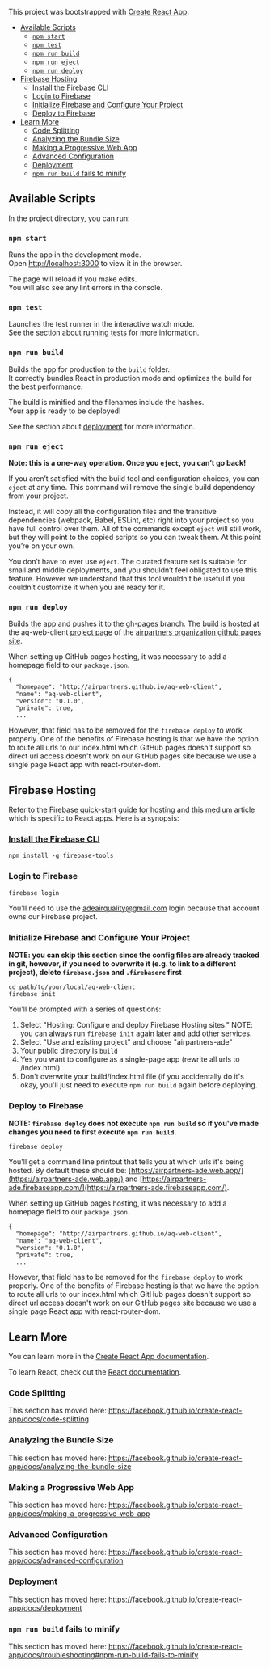 This project was bootstrapped with [Create React App](https://github.com/facebook/create-react-app).

- [Available Scripts](#available-scripts)
  - [`npm start`](#npm-start)
  - [`npm test`](#npm-test)
  - [`npm run build`](#npm-run-build)
  - [`npm run eject`](#npm-run-eject)
  - [`npm run deploy`](#npm-run-deploy)
- [Firebase Hosting](#firebase-hosting)
  - [Install the Firebase CLI](#install-the-firebase-cli)
  - [Login to Firebase](#login-to-firebase)
  - [Initialize Firebase and Configure Your Project](#initialize-firebase-and-configure-your-project)
  - [Deploy to Firebase](#deploy-to-firebase)
- [Learn More](#learn-more)
  - [Code Splitting](#code-splitting)
  - [Analyzing the Bundle Size](#analyzing-the-bundle-size)
  - [Making a Progressive Web App](#making-a-progressive-web-app)
  - [Advanced Configuration](#advanced-configuration)
  - [Deployment](#deployment)
  - [`npm run build` fails to minify](#npm-run-build-fails-to-minify)

## Available Scripts

In the project directory, you can run:

### `npm start`

Runs the app in the development mode.<br />
Open [http://localhost:3000](http://localhost:3000) to view it in the browser.

The page will reload if you make edits.<br />
You will also see any lint errors in the console.

### `npm test`

Launches the test runner in the interactive watch mode.<br />
See the section about [running tests](https://facebook.github.io/create-react-app/docs/running-tests) for more information.

### `npm run build`

Builds the app for production to the `build` folder.<br />
It correctly bundles React in production mode and optimizes the build for the best performance.

The build is minified and the filenames include the hashes.<br />
Your app is ready to be deployed!

See the section about [deployment](https://facebook.github.io/create-react-app/docs/deployment) for more information.

### `npm run eject`

**Note: this is a one-way operation. Once you `eject`, you can’t go back!**

If you aren’t satisfied with the build tool and configuration choices, you can `eject` at any time. This command will remove the single build dependency from your project.

Instead, it will copy all the configuration files and the transitive dependencies (webpack, Babel, ESLint, etc) right into your project so you have full control over them. All of the commands except `eject` will still work, but they will point to the copied scripts so you can tweak them. At this point you’re on your own.

You don’t have to ever use `eject`. The curated feature set is suitable for small and middle deployments, and you shouldn’t feel obligated to use this feature. However we understand that this tool wouldn’t be useful if you couldn’t customize it when you are ready for it.

### `npm run deploy`

Builds the app and pushes it to the gh-pages branch. The build is hosted at the aq-web-client [project page](https://airpartners.github.io/aq-web-client) of the [airpartners organization github pages site](https://airpartners.github.io).

When setting up GitHub pages hosting, it was necessary to add a homepage field to our `package.json`.

```
{
  "homepage": "http://airpartners.github.io/aq-web-client",
  "name": "aq-web-client",
  "version": "0.1.0",
  "private": true,
  ...
```

However, that field has to be removed for the `firebase deploy` to work properly. One of the benefits of Firebase hosting is that we have the option to route all urls to our index.html which GitHub pages doesn't support so direct url access doesn't work on our GitHub pages site because we use a single page React app with react-router-dom.

## Firebase Hosting

Refer to the [Firebase quick-start guide for hosting](https://firebase.google.com/docs/hosting/quickstart) and [this medium article](https://medium.com/swlh/how-to-deploy-a-react-app-with-firebase-hosting-98063c5bf425) which is specific to React apps. Here is a synopsis:

### [Install the Firebase CLI](https://firebase.google.com/docs/cli#install_the_firebase_cli)

`npm install -g firebase-tools`

### Login to Firebase

`firebase login`

You'll need to use the adeairquality@gmail.com login because that account owns our Firebase project.

### Initialize Firebase and Configure Your Project

**NOTE: you can skip this section since the config files are already tracked in git, however, if you need to overwrite it (e.g. to link to a different project), delete `firebase.json` and `.firebaserc` first**

`cd path/to/your/local/aq-web-client`<br />
`firebase init`

You'll be prompted with a series of questions:

1. Select "Hosting: Configure and deploy Firebase Hosting sites." NOTE: you can always run `firebase init` again later and add other services.
2. Select "Use and existing project" and choose "airpartners-ade"
3. Your public directory is `build`
4. Yes you want to configure as a single-page app (rewrite all urls to /index.html)
5. Don't overwrite your build/index.html file (if you accidentally do it's okay, you'll just need to execute `npm run build` again before deploying.


### Deploy to Firebase

**NOTE: `firebase deploy` does not execute `npm run build` so if you've made changes you need to first execute `npm run build`.**

`firebase deploy`

You'll get a command line printout that tells you at which urls it's being hosted. By default these should be: [https://airpartners-ade.web.app/](https://airpartners-ade.web.app/) and [https://airpartners-ade.firebaseapp.com/](https://airpartners-ade.firebaseapp.com/).

When setting up GitHub pages hosting, it was necessary to add a homepage field to our `package.json`.

```
{
  "homepage": "http://airpartners.github.io/aq-web-client",
  "name": "aq-web-client",
  "version": "0.1.0",
  "private": true,
  ...
```

However, that field has to be removed for the `firebase deploy` to work properly. One of the benefits of Firebase hosting is that we have the option to route all urls to our index.html which GitHub pages doesn't support so direct url access doesn't work on our GitHub pages site because we use a single page React app with react-router-dom.

## Learn More

You can learn more in the [Create React App documentation](https://facebook.github.io/create-react-app/docs/getting-started).

To learn React, check out the [React documentation](https://reactjs.org/).

### Code Splitting

This section has moved here: https://facebook.github.io/create-react-app/docs/code-splitting

### Analyzing the Bundle Size

This section has moved here: https://facebook.github.io/create-react-app/docs/analyzing-the-bundle-size

### Making a Progressive Web App

This section has moved here: https://facebook.github.io/create-react-app/docs/making-a-progressive-web-app

### Advanced Configuration

This section has moved here: https://facebook.github.io/create-react-app/docs/advanced-configuration

### Deployment

This section has moved here: https://facebook.github.io/create-react-app/docs/deployment

### `npm run build` fails to minify

This section has moved here: https://facebook.github.io/create-react-app/docs/troubleshooting#npm-run-build-fails-to-minify

